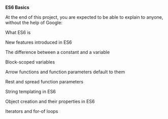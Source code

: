 **ES6 Basics**

At the end of this project, you are expected to be able to explain to anyone, without the help of Google:

What ES6 is

New features introduced in ES6

The difference between a constant and a variable

Block-scoped variables

Arrow functions and function parameters default to them

Rest and spread function parameters

String templating in ES6

Object creation and their properties in ES6

Iterators and for-of loops

